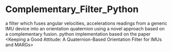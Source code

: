 # Complementary_Filter_Python
a filter which fuses angular velocities, accelerations readings from a generic IMU device into an orientation quaternion using a novel approach based on a complementary fusion. python implementation based on the paper &lt;Keeping a Good Attitude: A Quaternion-Based Orientation Filter for IMUs and MARGs>
